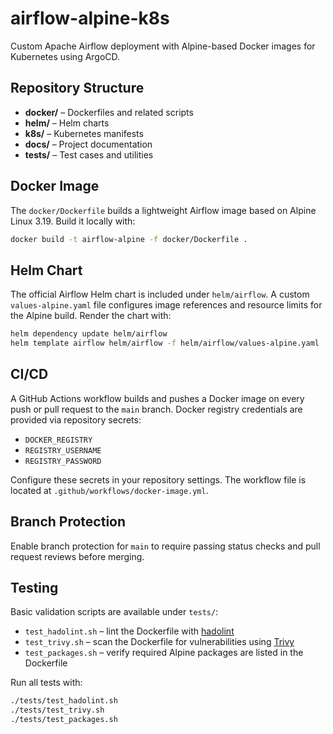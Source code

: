 # airflow-alpine-k8s

Custom Apache Airflow deployment with Alpine-based Docker images for Kubernetes using ArgoCD.

## Repository Structure

- **docker/** – Dockerfiles and related scripts
- **helm/** – Helm charts
- **k8s/** – Kubernetes manifests
- **docs/** – Project documentation
- **tests/** – Test cases and utilities

## Docker Image

The `docker/Dockerfile` builds a lightweight Airflow image based on
Alpine Linux 3.19. Build it locally with:

```bash
docker build -t airflow-alpine -f docker/Dockerfile .
```

## Helm Chart

The official Airflow Helm chart is included under `helm/airflow`. A custom
`values-alpine.yaml` file configures image references and resource limits
for the Alpine build. Render the chart with:

```bash
helm dependency update helm/airflow
helm template airflow helm/airflow -f helm/airflow/values-alpine.yaml
```

## CI/CD

A GitHub Actions workflow builds and pushes a Docker image on every push or pull request to the `main` branch. Docker registry credentials are provided via repository secrets:

- `DOCKER_REGISTRY`
- `REGISTRY_USERNAME`
- `REGISTRY_PASSWORD`

Configure these secrets in your repository settings. The workflow file is located at `.github/workflows/docker-image.yml`.

## Branch Protection

Enable branch protection for `main` to require passing status checks and pull request reviews before merging.

## Testing

Basic validation scripts are available under `tests/`:

- `test_hadolint.sh` – lint the Dockerfile with [hadolint](https://github.com/hadolint/hadolint)
- `test_trivy.sh` – scan the Dockerfile for vulnerabilities using [Trivy](https://github.com/aquasecurity/trivy)
- `test_packages.sh` – verify required Alpine packages are listed in the Dockerfile

Run all tests with:

```bash
./tests/test_hadolint.sh
./tests/test_trivy.sh
./tests/test_packages.sh
```
